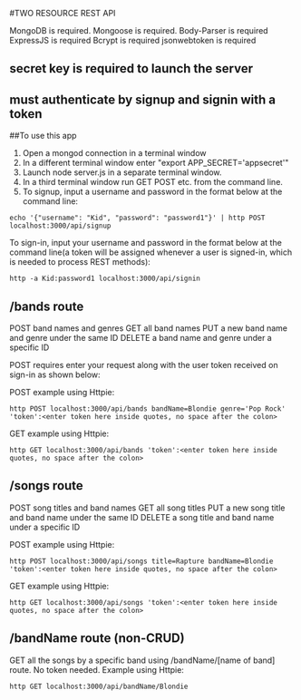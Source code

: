 #TWO RESOURCE REST API

MongoDB is required.
Mongoose is required.
Body-Parser is required
ExpressJS is required
Bcrypt is required
jsonwebtoken is required

## secret key is required to launch the server
## must authenticate by signup and signin with a token

##To use this app

1. Open a mongod connection in a terminal window
2. In a different terminal window enter "export APP_SECRET='appsecret'"
3. Launch node server.js in a separate terminal window.
4. In a third terminal window run GET POST etc. from the command line.
5. To signup, input a username and password in the format below at the command line:
```
echo '{"username": "Kid", "password": "password1"}' | http POST localhost:3000/api/signup
```
To sign-in, input your username and password in the format below at the command line(a token will be assigned whenever a user is signed-in, which is needed to process REST methods):
```
http -a Kid:password1 localhost:3000/api/signin
```

## /bands route
POST band names and genres
GET all band names
PUT a new band name and genre under the same ID
DELETE a band name and genre under a specific ID

POST requires enter your request along with the user token received on sign-in as shown below:

POST example using Httpie:
```
http POST localhost:3000/api/bands bandName=Blondie genre='Pop Rock' 'token':<enter token here inside quotes, no space after the colon>
```
GET example using Httpie:
```
http GET localhost:3000/api/bands 'token':<enter token here inside quotes, no space after the colon>
```

## /songs route
POST song titles and band names
GET all song titles
PUT a new song title and band name under the same ID
DELETE a song title and band name under a specific ID

POST example using Httpie:
```
http POST localhost:3000/api/songs title=Rapture bandName=Blondie 'token':<enter token here inside quotes, no space after the colon>
```
GET example using Httpie:
```
http GET localhost:3000/api/songs 'token':<enter token here inside quotes, no space after the colon>
```

## /bandName route (non-CRUD)
GET all the songs by a specific band using /bandName/[name of band] route.
No token needed.
Example using Httpie: 
```
http GET localhost:3000/api/bandName/Blondie
```
